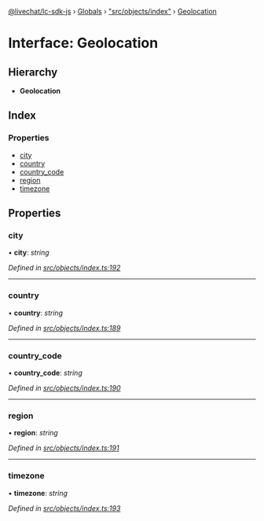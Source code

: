 [@livechat/lc-sdk-js](../README.md) › [Globals](../globals.md) › ["src/objects/index"](../modules/_src_objects_index_.md) › [Geolocation](_src_objects_index_.geolocation.md)

# Interface: Geolocation

## Hierarchy

* **Geolocation**

## Index

### Properties

* [city](_src_objects_index_.geolocation.md#city)
* [country](_src_objects_index_.geolocation.md#country)
* [country_code](_src_objects_index_.geolocation.md#country_code)
* [region](_src_objects_index_.geolocation.md#region)
* [timezone](_src_objects_index_.geolocation.md#timezone)

## Properties

###  city

• **city**: *string*

*Defined in [src/objects/index.ts:192](https://github.com/livechat/lc-sdk-js/blob/e25bbbb/src/objects/index.ts#L192)*

___

###  country

• **country**: *string*

*Defined in [src/objects/index.ts:189](https://github.com/livechat/lc-sdk-js/blob/e25bbbb/src/objects/index.ts#L189)*

___

###  country_code

• **country_code**: *string*

*Defined in [src/objects/index.ts:190](https://github.com/livechat/lc-sdk-js/blob/e25bbbb/src/objects/index.ts#L190)*

___

###  region

• **region**: *string*

*Defined in [src/objects/index.ts:191](https://github.com/livechat/lc-sdk-js/blob/e25bbbb/src/objects/index.ts#L191)*

___

###  timezone

• **timezone**: *string*

*Defined in [src/objects/index.ts:193](https://github.com/livechat/lc-sdk-js/blob/e25bbbb/src/objects/index.ts#L193)*
